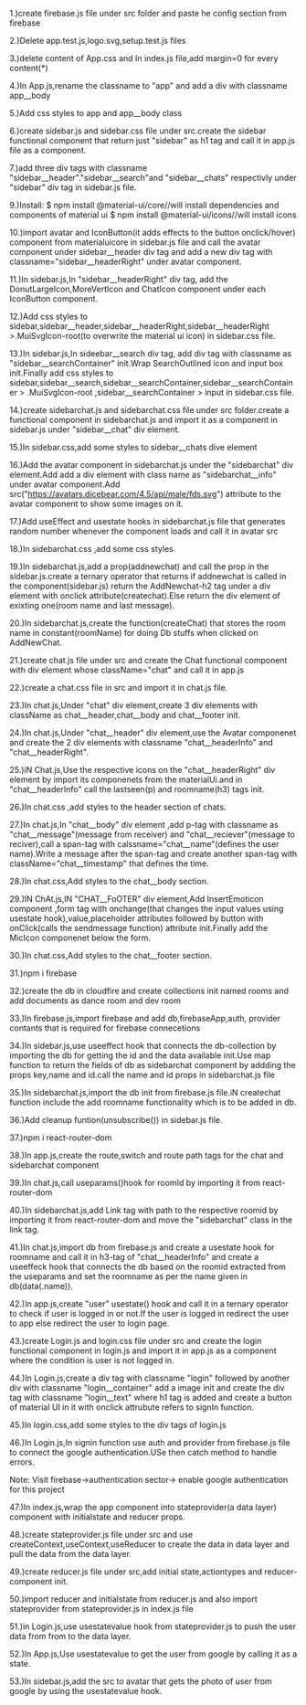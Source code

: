 1.)create firebase.js file under src folder and paste he config section from firebase

2.)Delete app.test.js,logo.svg,setup.test.js files

3.)delete content of App.css and In index.js file,add margin=0 for every content(*)

4.)In App.js,rename the classname to "app" and add a  div with classname app__body 

5.)Add css styles to app and app__body class

6.)create sidebar.js and sidebar.css file under src.create the sidebar functional component that return just "sidebar" as h1 tag and call it in app.js file as a component.

7.)add three div tags with classname "sidebar__header"."sidebar__search"and "sidebar__chats" respectivly under "sidebar" div tag in sidebar.js file.

9.)Install:
            $ npm install @material-ui/core//will install dependencies and components of material ui
            $ npm install @material-ui/icons//will install icons 

10.)import  avatar and IconButton(it adds effects to the button onclick/hover) component from materialuicore in  sidebar.js file and call the avatar component under sidebar__header div tag and add a new div tag with classname="sidebar__headerRight" under avatar component.

11.)In sidebar.js,In "sidebar__headerRight" div tag, add the  DonutLargeIcon,MoreVertIcon and ChatIcon component under each IconButton component.

12.)Add css styles to sidebar,sidebar__header,sidebar__headerRight,sidebar__headerRight >.MuiSvgIcon-root(to overwrite the material ui icon) in sidebar.css file.

13.)In sidebar.js,In sideebar__search div tag, add div tag with classname as "sidebar__searchContainer"  init.Wrap SearchOutlined icon and input box init.Finally add css styles to sidebar,sidebar__search,sidebar__searchContainer,sidebar__searchContainer > .MuiSvgIcon-root ,sidebar__searchContainer > input in sidebar.css file.

14.)create sidebarchat.js and sidebarchat.css file under src folder.create a functional component in sidebarchat.js and import it as a component in sidebar.js under "sidebar__chat" div element.

15.)In sidebar.css,add some styles to sidebar__chats dive element

16.)Add the avatar component in sidebarchat.js under the "sidebarchat" div element.Add add a div element  with class name as "sidebarchat__info" under avatar component.Add src("https://avatars.dicebear.com/4.5/api/male/fds.svg") attribute to the avatar component to show some images on it.

17.)Add useEffect and usestate hooks in sidebarchat.js file that generates  random number whenever the component loads and call it in avatar src

18.)In sidebarchat.css ,add some css styles

19.)In sidebarchat.js,add a prop(addnewchat) and call the prop in the sidebar.js.create a ternary operator that returns if addnewchat is called in the component(sidebar.js) return the AddNewchat-h2 tag under a div element with onclick attribute(createchat).Else return the div element of exixting one(room name and last message).

20.)In sidebarchat.js,create the function(createChat)  that stores the room name in constant(roomName) for doing Db stuffs when clicked on AddNewChat.

21.)create chat.js file under src and create the Chat functional  component with div element whose className="chat" and call it in app.js

22.)create a chat.css file in src and import it in chat.js file.

23.)In chat.js,Under "chat" div element,create 3 div elements with className as chat__header,chat__body and chat__footer init.

24.)In chat.js,Under "chat__header" div element,use the Avatar componenet and create the 2 div elements with classname "chat__headerInfo" and "chat__headerRight".

25.)iN Chat.js,Use the respective icons on the "chat__headerRight" div element by import its componenets from the materialUi.and in "chat__headerInfo" call the lastseen(p) and roomname(h3) tags init.

26.)In chat.css ,add styles to the header section of chats.

27.)In chat.js,In "chat__body" div element ,add p-tag  with classname as "chat__message"(message from receiver) and "chat__reciever"(message to reciver),call a span-tag with calssname="chat__name"(defines the user name).Write a message after the span-tag and create another span-tag with className="chat__timestamp" that defines the time.

28.)In chat.css,Add styles to the chat__body section.

29.)IN ChAt.js,IN "CHAT__FoOTER" div element,Add InsertEmoticon component ,form tag with onchange(that changes the input values using usestate hook),value,placeholder attributes followed by button with onClick(calls the sendmessage function) attribute init.Finally add the MicIcon componenet below the form.

30.)In chat.css,Add styles to the chat__footer section.

31.)npm i firebase

32.)create the db in cloudfire and create collections init named rooms and add documents as dance room and dev room

33.)In firebase.js,import firebase and add db,firebaseApp,auth, provider contants that is required for firebase connecetions

34.)In sidebar.js,use useeffect  hook that connects the db-collection by importing the db for getting the id and the data available init.Use map function to return the fields of db as sidebarchat component by addding the props key,name and id.call the name and id props in sidebarchat.js file

35.)In sidebarchat.js,import the db init from firebase.js file.iN createchat function include the add roomname functionality  which is to be added in db.

36.)Add cleanup funtion(unsubscribe()) in sidebar.js file.

37.)npm i react-router-dom

38.)In app.js,create the route,switch and route path tags for the chat and sidebarchat component

39.)In chat.js,call useparams()hook for roomId by importing it from react-router-dom

40.)In sidebarchat.js,add Link tag with path to the respective roomid by importing it from react-router-dom and move the "sidebarchat" class in the link tag.

41.)In chat.js,import db from firebase.js and create a usestate hook for roomname and call it in h3-tag of "chat__headerInfo" and create a useeffeck hook that connects the db based on the roomid extracted from the useparams and set the roomname as per the name given in db(data(.name)).

42.)In app.js,create "user" usestate() hook and call it in a ternary operator to check if user is logged in or not.If the user is logged in redirect the user to app else redirect the user to login page.

43.)create Login.js and login.css file under src and create the login functional component in login.js and import it in app.js as a component where the condition is user is not logged in.

44.)In Login.js,create a div tag with classname "login" followed by another div with classname "login__container" add a image init and create the div tag with classname "login__text" where h1 tag is added and create a button of material UI in it with onclick attrubute refers to signIn function.

45.)In login.css,add some styles to the div tags of login.js

46.)In Login.js,In signin function use auth and provider from firebase.js file to connect the google authentication.USe then catch method to handle errors.

Note:
Visit firebase->authentication sector-> enable google authentication for this project

47.)In index.js,wrap the app component into stateprovider(a data layer) component with initialstate and reducer props.

48.)create stateprovider.js file under src and use createContext,useContext,useReducer to create the data in data layer and pull the data from the data layer.

49.)create reducer.js file under src,add initial state,actiontypes and reducer-component init.

50.)import reducer and initialstate from reducer.js and also import stateprovider from stateprovider.js in index.js file

51.)in Login.js,use usestatevalue hook from stateprovider.js to push the user data from from to the data layer.

52.)In App.js,Use usestatevalue to get the user from google by calling it as a state.

53.)In sidebar.js,add the src to avatar that gets the photo of user from google by using the usestatevalue hook.

